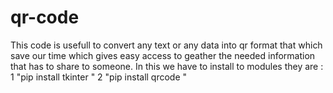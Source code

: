 # qr-code
This code is usefull to convert any text or any data into qr format that which save our time which gives easy access to geather the needed information that has to share to someone.
In this we have to install to modules they are :
1 "pip install tkinter "
2 "pip install qrcode "
